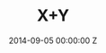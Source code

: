 ---
title: X+Y
date: 2014-09-05 00:00:00 Z
categories:
- film
tags:
- example
- news
- story
img: "/uploads/shaheen-baig-casting-xy.jpg"
director: Morgan Matthews
with: Asa Butterfield, Rafe Spall, Sally Hawkins, Eddie Marsan
imdb: "http://www.imdb.com/title/tt3149038/"
video: blbuijbshs
layout: project
---